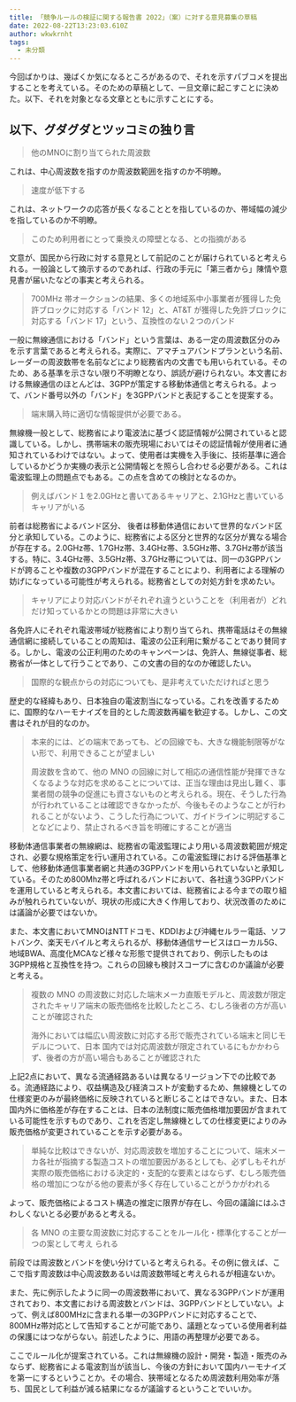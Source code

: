 ```yaml
---
title: 「競争ルールの検証に関する報告書 2022」（案）に対する意見募集の草稿
date: 2022-08-22T13:23:03.610Z
author: wkwkrnht
tags:
  - 未分類
---
```

今回ばかりは、幾ばくか気になるところがあるので、それを示すパブコメを提出することを考えている。そのための草稿として、一旦文章に起こすことに決めた。以下、それを対象となる文章とともに示すことにする。

## 以下、グダグダとツッコミの独り言

> 他のMNOに割り当てられた周波数

これは、中心周波数を指すのか周波数範囲を指すのか不明瞭。

> 速度が低下する

これは、ネットワークの応答が長くなることとを指しているのか、帯域幅の減少を指しているのか不明瞭。

> このため利用者にとって乗換えの障壁となる、との指摘がある

文意が、国民から行政に対する意見として前記のことが届けられていると考えられる。一般論として摘示するのであれば、行政の手元に「第三者から」陳情や意見書が届いたなどの事実と考えられる。

> 700MHz 帯オークションの結果、多くの地域系中小事業者が獲得した免許ブロックに対応する「バンド 12」と、AT&T が獲得した免許ブロックに対応する「バンド 17」という、互換性のない２つのバンド

一般に無線通信における「バンド」という言葉は、ある一定の周波数区分のみを示す言葉であると考えられる。実際に、アマチュアバンドプランという名前、レーダーの周波数帯を名前などにより総務省内の文書でも用いられている。そのため、ある基準を示さない限り不明瞭となり、誤読が避けられない。本文書における無線通信のほとんどは、3GPPが策定する移動体通信と考えられる。よって、バンド番号以外の「バンド」を3GPPバンドと表記することを提案する。

> 端末購入時に適切な情報提供が必要である。

無線機一般として、総務省により電波法に基づく認証情報が公開されていると認識している。しかし、携帯端末の販売現場においてはその認証情報が使用者に通知されているわけではない。よって、使用者は実機を入手後に、技術基準に適合しているかどうか実機の表示と公開情報とを照らし合わせる必要がある。これは電波監理上の問題点でもある。この点を含めての検討となるのか。

> 例えばバンド１を2.0GHzと書いてあるキャリアと、2.1GHzと書いているキャリアがいる

前者は総務省によるバンド区分、 後者は移動体通信において世界的なバンド区分と承知している。このように、総務省による区分と世界的な区分が異なる場合が存在する。2.0GHz帯、1.7GHz帯、3.4GHz帯、3.5GHz帯、3.7GHz帯が該当する。特に、3.4GHz帯、3.5GHz帯、3.7GHz帯については、同一の3GPPバンドが跨ることや複数の3GPPバンドが混在することにより、利用者による理解の妨げになっている可能性が考えられる。総務省としての対処方針を求めたい。

> キャリアにより対応バンドがそれぞれ違うということを（利用者が）どれだけ知っているかとの問題は非常に大きい

各免許人にそれぞれ電波帯域が総務省により割り当てられ、携帯電話はその無線通信網に接続していることの周知は、電波の公正利用に繋がることであり賛同する。しかし、電波の公正利用のためのキャンペーンは、免許人、無線従事者、総務省が一体として行うことであり、この文書の目的なのか確認したい。

> 国際的な観点からの対応についても、是非考えていただければと思う

歴史的な経緯もあり、日本独自の電波割当になっている。これを改善するために、国際的なハーモナイズを目的とした周波数再編を歓迎する。しかし、この文書はそれが目的なのか。

> 本来的には、どの端末であっても、どの回線でも、大きな機能制限等がない形で、利用できることが望ましい
>
> 周波数を含めて、他の MNO の回線に対して相応の通信性能が発揮できなくなるような対応を求めることについては、正当な理由は見出し難く、事業者間の競争の促進にも資さないものと考えられる。現在、そうした行為が行われていることは確認できなかったが、今後もそのようなことが行われることがないよう、こうした行為について、ガイドラインに明記することなどにより、禁止されるべき旨を明確にすることが適当

移動体通信事業者の無線網は、総務省の電波監理により用いる周波数範囲が規定され、必要な規格策定を行い運用されている。この電波監理における評価基準として、他移動体通信事業者網と共通の3GPPバンドを用いられていないと承知している。そのため800Mhz帯と呼ばれるバンドにおいて、各社違う3GPPバンドを運用していると考えられる。本文書においては、総務省による今までの取り組みが触れられていないが、現状の形成に大きく作用しており、状況改善のためには議論が必要ではないか。

また、本文書においてMNOはNTTドコモ、KDDIおよび沖縄セルラー電話、ソフトバンク、楽天モバイルと考えられるが、移動体通信サービスはローカル5G、地域BWA、高度化MCAなど様々な形態で提供されており、例示したものは3GPP規格と互換性を持つ。これらの回線も検討スコープに含むのか議論が必要と考える。

> 複数の MNO の周波数に対応した端末メーカ直販モデルと、周波数が限定されたキャリア端末の販売価格を比較したところ、むしろ後者の方が高いことが確認された
>
> 海外においては幅広い周波数に対応する形で販売されている端末と同じモデルについて、日本
> 国内では対応周波数が限定されているにもかかわらず、後者の方が高い場合もあることが確認された

上記2点において、異なる流通経路あるいは異なるリージョン下での比較である。流通経路により、収益構造及び経済コストが変動するため、無線機としての仕様変更のみが最終価格に反映されていると断じることはできない。また、日本国内外に価格差が存在することは、日本の法制度に販売価格増加要因が含まれている可能性を示すものであり、これを否定し無線機としての仕様変更によりのみ販売価格が変更されていることを示す必要がある。

> 単純な比較はできないが、対応周波数を増加することについて、端末メーカ各社が指摘する製造コストの増加要因があるとしても、必ずしもそれが実際の販売価格における決定的・支配的な要素とはならず、むしろ販売価格の増加につながる他の要素が多く存在していることがうかがわれる

よって、販売価格によるコスト構造の推定に限界が存在し、今回の議論にはふさわしくないとる必要があると考える。

> 各 MNO の主要な周波数に対応することをルール化・標準化することが一つの案として考え
> られる

前段では周波数とバンドを使い分けていると考えられる。その例に倣えば、ここで指す周波数は中心周波数あるいは周波数帯域と考えられるが相違ないか。

また、先に例示したように同一の周波数帯において、異なる3GPPバンドが運用されており、本文書における周波数とバンドは、3GPPバンドとしていない。よって、例えば800MHzに含まれる単一の3GPPバンドに対応することで、800MHz帯対応として告知することが可能であり、議題となっている使用者利益の保護にはつながらない。前述したように、用語の再整理が必要である。

ここでルール化が提案されている。これは無線機の設計・開発・製造・販売のみならず、総務省による電波割当が該当し、今後の方針において国内ハーモナイズを第一にするということか。その場合、狭帯域となるため周波数利用効率が落ち、国民として利益が減る結果になるが議論するということでいいか。